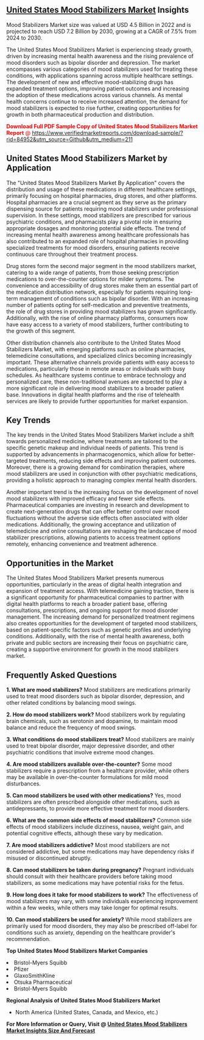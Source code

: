 <h2><a href="https://www.verifiedmarketreports.com/download-sample/?rid=84952&amp;utm_source=Github&amp;utm_medium=211" target="_blank">United States Mood Stabilizers Market</a> Insights</h2><p>Mood Stabilizers Market size was valued at USD 4.5 Billion in 2022 and is projected to reach USD 7.2 Billion by 2030, growing at a CAGR of 7.5% from 2024 to 2030.</p><p><p>The United States Mood Stabilizers Market is experiencing steady growth, driven by increasing mental health awareness and the rising prevalence of mood disorders such as bipolar disorder and depression. The market encompasses various categories of mood stabilizers used for treating these conditions, with applications spanning across multiple healthcare settings. The development of new and effective mood-stabilizing drugs has expanded treatment options, improving patient outcomes and increasing the adoption of these medications across various channels. As mental health concerns continue to receive increased attention, the demand for mood stabilizers is expected to rise further, creating opportunities for growth in both pharmaceutical production and distribution.</p><p><p><span class=""><span style="color: #ff0000;"><strong>Download Full PDF Sample Copy of United States Mood Stabilizers Market Report</strong> @ </span><a href="https://www.verifiedmarketreports.com/download-sample/?rid=84952&amp;utm_source=Github&amp;utm_medium=211" target="_blank">https://www.verifiedmarketreports.com/download-sample/?rid=84952&amp;utm_source=Github&amp;utm_medium=211</a></span></p></p><h2>United States Mood Stabilizers Market by Application</h2><p>The "United States Mood Stabilizers Market By Application" covers the distribution and usage of these medications in different healthcare settings, primarily focusing on hospital pharmacies, drug stores, and other platforms. Hospital pharmacies are a crucial segment as they serve as the primary dispensing source for patients requiring mood stabilizers under professional supervision. In these settings, mood stabilizers are prescribed for various psychiatric conditions, and pharmacists play a pivotal role in ensuring appropriate dosages and monitoring potential side effects. The trend of increasing mental health awareness among healthcare professionals has also contributed to an expanded role of hospital pharmacies in providing specialized treatments for mood disorders, ensuring patients receive continuous care throughout their treatment process.</p><p>Drug stores form the second major segment in the mood stabilizers market, catering to a wide range of patients, from those seeking prescription medications to over-the-counter options for milder symptoms. The convenience and accessibility of drug stores make them an essential part of the medication distribution network, especially for patients requiring long-term management of conditions such as bipolar disorder. With an increasing number of patients opting for self-medication and preventive treatments, the role of drug stores in providing mood stabilizers has grown significantly. Additionally, with the rise of online pharmacy platforms, consumers now have easy access to a variety of mood stabilizers, further contributing to the growth of this segment.</p><p>Other distribution channels also contribute to the United States Mood Stabilizers Market, with emerging platforms such as online pharmacies, telemedicine consultations, and specialized clinics becoming increasingly important. These alternative channels provide patients with easy access to medications, particularly those in remote areas or individuals with busy schedules. As healthcare systems continue to embrace technology and personalized care, these non-traditional avenues are expected to play a more significant role in delivering mood stabilizers to a broader patient base. Innovations in digital health platforms and the rise of telehealth services are likely to provide further opportunities for market expansion.</p><h2>Key Trends</h2><p>The key trends in the United States Mood Stabilizers Market include a shift towards personalized medicine, where treatments are tailored to the specific genetic makeup and individual needs of patients. This trend is supported by advancements in pharmacogenomics, which allow for better-targeted treatments, reducing side effects and improving patient outcomes. Moreover, there is a growing demand for combination therapies, where mood stabilizers are used in conjunction with other psychiatric medications, providing a holistic approach to managing complex mental health disorders.</p><p>Another important trend is the increasing focus on the development of novel mood stabilizers with improved efficacy and fewer side effects. Pharmaceutical companies are investing in research and development to create next-generation drugs that can offer better control over mood fluctuations without the adverse side effects often associated with older medications. Additionally, the growing acceptance and utilization of telemedicine and online consultations are reshaping the landscape of mood stabilizer prescriptions, allowing patients to access treatment options remotely, enhancing convenience and treatment adherence.</p><h2>Opportunities in the Market</h2><p>The United States Mood Stabilizers Market presents numerous opportunities, particularly in the areas of digital health integration and expansion of treatment access. With telemedicine gaining traction, there is a significant opportunity for pharmaceutical companies to partner with digital health platforms to reach a broader patient base, offering consultations, prescriptions, and ongoing support for mood disorder management. The increasing demand for personalized treatment regimens also creates opportunities for the development of targeted mood stabilizers, based on patient-specific factors such as genetic profiles and underlying conditions. Additionally, with the rise of mental health awareness, both private and public sectors are increasing their focus on psychiatric care, creating a supportive environment for growth in the mood stabilizers market.</p><h2>Frequently Asked Questions</h2><p><strong>1. What are mood stabilizers?</strong> Mood stabilizers are medications primarily used to treat mood disorders such as bipolar disorder, depression, and other related conditions by balancing mood swings.</p><p><strong>2. How do mood stabilizers work?</strong> Mood stabilizers work by regulating brain chemicals, such as serotonin and dopamine, to maintain mood balance and reduce the frequency of mood swings.</p><p><strong>3. What conditions do mood stabilizers treat?</strong> Mood stabilizers are mainly used to treat bipolar disorder, major depressive disorder, and other psychiatric conditions that involve extreme mood changes.</p><p><strong>4. Are mood stabilizers available over-the-counter?</strong> Some mood stabilizers require a prescription from a healthcare provider, while others may be available in over-the-counter formulations for mild mood disturbances.</p><p><strong>5. Can mood stabilizers be used with other medications?</strong> Yes, mood stabilizers are often prescribed alongside other medications, such as antidepressants, to provide more effective treatment for mood disorders.</p><p><strong>6. What are the common side effects of mood stabilizers?</strong> Common side effects of mood stabilizers include dizziness, nausea, weight gain, and potential cognitive effects, although these vary by medication.</p><p><strong>7. Are mood stabilizers addictive?</strong> Most mood stabilizers are not considered addictive, but some medications may have dependency risks if misused or discontinued abruptly.</p><p><strong>8. Can mood stabilizers be taken during pregnancy?</strong> Pregnant individuals should consult with their healthcare providers before taking mood stabilizers, as some medications may have potential risks for the fetus.</p><p><strong>9. How long does it take for mood stabilizers to work?</strong> The effectiveness of mood stabilizers may vary, with some individuals experiencing improvement within a few weeks, while others may take longer for optimal results.</p><p><strong>10. Can mood stabilizers be used for anxiety?</strong> While mood stabilizers are primarily used for mood disorders, they may also be prescribed off-label for conditions such as anxiety, depending on the healthcare provider's recommendation.</p></p><p><strong>Top United States Mood Stabilizers Market Companies</strong></p><div data-test-id=""><p><li>Bristol-Myers Squibb</li><li> Pfizer</li><li> GlaxoSmithKline</li><li> Otsuka Pharmaceutical</li><li> Bristol-Myers Squibb</li></p><div><strong>Regional Analysis of&nbsp;United States Mood Stabilizers Market</strong></div><ul><li dir="ltr"><p dir="ltr">North America&nbsp;(United States, Canada, and Mexico, etc.)</p></li></ul><p><strong>For More Information or Query, Visit @&nbsp;</strong><strong><a href="https://www.verifiedmarketreports.com/product/global-mood-stabilizers-market-growth-2019-2024/?utm_source=Github&amp;utm_medium=211" target="_blank">United States Mood Stabilizers Market Insights Size And Forecast</a></strong></p></div>
